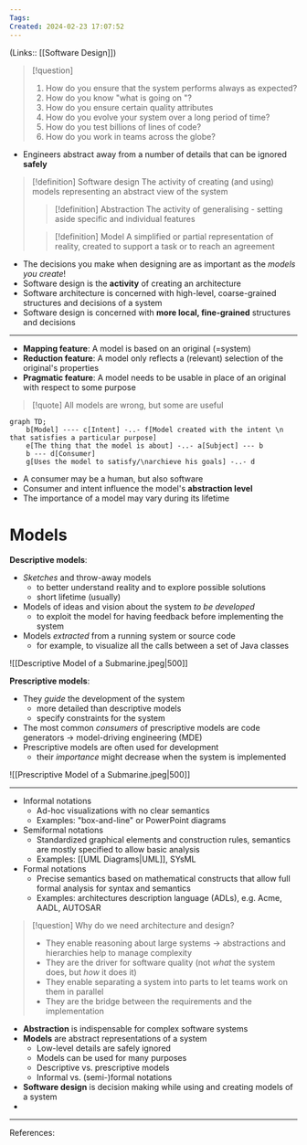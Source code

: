```yaml
---
Tags: 
Created: 2024-02-23 17:07:52
---
```

(Links:: [[Software Design]])

> [!question]
> 1. How do you ensure that the system performs always as expected?
> 2. How do you know "what is going on "?
> 3. How do you ensure certain quality attributes
> 4. How do you evolve your system over a long period of time?
> 5. How do you test billions of lines of code?
> 6. How do you work in teams across the globe?

- Engineers abstract away from a number of details that can be ignored **safely**

> [!definition] Software design
> The activity of creating (and using) models representing an abstract view of the system
> > [!definition] Abstraction
> > The activity of generalising - setting aside specific and individual features
> 
> > [!definition] Model
> > A simplified or partial representation of reality, created to support a task or to reach an agreement

- The decisions you make when designing are as important as the *models you create*!
- Software design is the **activity** of creating an architecture
- Software architecture is concerned with high-level, coarse-grained structures and decisions of a system
- Software design is concerned with **more local, fine-grained** structures and decisions

___
- **Mapping feature**: A model is based on an original (=system)
- **Reduction feature**: A model only reflects a (relevant) selection of the original's properties
- **Pragmatic feature**: A model needs to be usable in place of an original with respect to some purpose

> [!quote]
> All models are wrong, but some are useful

```mermaid
graph TD;
	b[Model] ---- c[Intent] -..- f[Model created with the intent \n that satisfies a particular purpose]
	e[The thing that the model is about] -..- a[Subject] --- b
	b --- d[Consumer]
	g[Uses the model to satisfy/\narchieve his goals] -..- d
```
- A consumer may be a human, but also software
- Consumer and intent influence the model's **abstraction level**
- The importance of a model may vary during its lifetime

# Models
**Descriptive models**:
- *Sketches* and throw-away models
	- to better understand reality and to explore possible solutions
	- short lifetime (usually)
- Models of ideas and vision about the system *to be developed*
	- to exploit the model for having feedback before implementing the system
- Models *extracted* from a running system or source code
	- for example, to visualize all the calls between a set of Java classes

![[Descriptive Model of a Submarine.jpeg|500]]

**Prescriptive models**:
- They *guide* the development of the system
	- more detailed than descriptive models
	- specify constraints for the system
- The most common *consumers* of prescriptive models are code generators -> model-driving engineering (MDE)
- Prescriptive models are often used for development
	- their *importance* might decrease when the system is implemented

![[Prescriptive Model of a Submarine.jpeg|500]]

---
- Informal notations
	- Ad-hoc visualizations with no clear semantics
	- Examples: "box-and-line" or PowerPoint diagrams
- Semiformal notations
	- Standardized graphical elements and construction rules, semantics are mostly specified to allow basic analysis
	- Examples: [[UML Diagrams|UML]], SYsML
- Formal notations
	- Precise semantics based on mathematical constructs that allow full formal analysis for syntax and semantics
	- Examples: architectures description language (ADLs), e.g. Acme, AADL, AUTOSAR

> [!question] Why do we need architecture and design?
> - They enable reasoning about large systems
>   -> abstractions and hierarchies help to manage complexity
> - They are the driver for software quality (not *what* the system does, but *how* it does it)
> - They enable separating a system into parts to let teams work on them in parallel
> - They are the bridge between the requirements and the implementation

- **Abstraction** is indispensable for complex software systems
- **Models** are abstract representations of a system
	- Low-level details are safely ignored
	- Models can be used for many purposes
	- Descriptive vs. prescriptive models
	- Informal vs. (semi-)formal notations
- **Software design** is decision making while using and creating models of a system
- 

---
References: